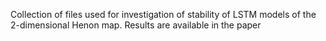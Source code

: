 Collection of files used for investigation of stability of LSTM models of the 2-dimensional Henon map.
Results are available in the paper 
